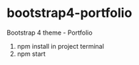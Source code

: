 # bootstrap4-portfolio
Bootstrap 4 theme  - Portfolio

1. npm install in project terminal
2. npm start
